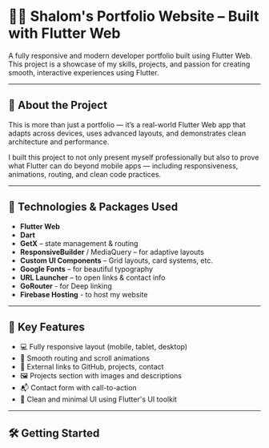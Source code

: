 # 🧑‍💻 Shalom's Portfolio Website – Built with Flutter Web

A fully responsive and modern developer portfolio built using Flutter Web. This project is a showcase of my skills, projects, and passion for creating smooth, interactive experiences using Flutter.

---

## 📖 About the Project

This is more than just a portfolio — it’s a real-world Flutter Web app that adapts across devices, uses advanced layouts, and demonstrates clean architecture and performance.

I built this project to not only present myself professionally but also to prove what Flutter can do beyond mobile apps — including responsiveness, animations, routing, and clean code practices.

---

## 🧰 Technologies & Packages Used

- **Flutter Web**
- **Dart**
- **GetX** – state management & routing
- **ResponsiveBuilder** / MediaQuery – for adaptive layouts
- **Custom UI Components** – Grid layouts, card systems, etc.
- **Google Fonts** – for beautiful typography
- **URL Launcher** – to open links & contact info
- **GoRouter** - for Deep linking
- **Firebase Hosting** - to host my website

---

## 🎨 Key Features

- 💻 Fully responsive layout (mobile, tablet, desktop)
- 🚀 Smooth routing and scroll animations
- 🔗 External links to GitHub, projects, contact
- 🖼️ Projects section with images and descriptions
- 📬 Contact form with call-to-action
- 🌙 Clean and minimal UI using Flutter's UI toolkit

---



## 🛠️ Getting Started
